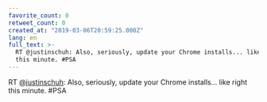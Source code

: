 ```yaml
---
favorite_count: 0
retweet_count: 0
created_at: "2019-03-06T20:59:25.000Z"
lang: en
full_text: >-
  RT @justinschuh: Also, seriously, update your Chrome installs... like right
  this minute. #PSA
---
```


RT [@justinschuh](https://twitter.com/justinschuh): Also, seriously, update your
Chrome installs... like right this minute. #PSA
